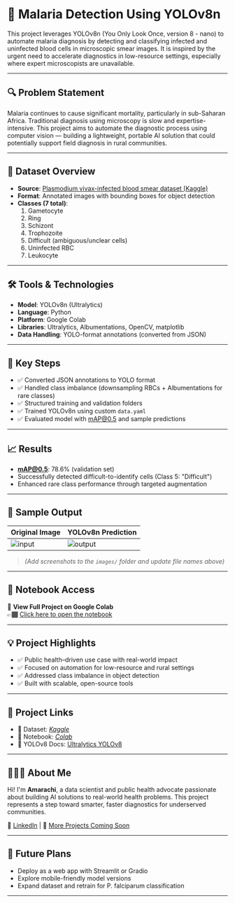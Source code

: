 # 🦟 Malaria Detection Using YOLOv8n

This project leverages YOLOv8n (You Only Look Once, version 8 - nano) to automate malaria diagnosis by detecting and classifying infected and uninfected blood cells in microscopic smear images. It is inspired by the urgent need to accelerate diagnostics in low-resource settings, especially where expert microscopists are unavailable.

---

## 🔍 Problem Statement

Malaria continues to cause significant mortality, particularly in sub-Saharan Africa. Traditional diagnosis using microscopy is slow and expertise-intensive. This project aims to automate the diagnostic process using computer vision — building a lightweight, portable AI solution that could potentially support field diagnosis in rural communities.

---

## 📂 Dataset Overview

- **Source**: [Plasmodium vivax-infected blood smear dataset (Kaggle)](https://www.kaggle.com/datasets/orvile/p-vivax-malaria-infected-human-blood-smears)
- **Format**: Annotated images with bounding boxes for object detection
- **Classes (7 total)**:
  1. Gametocyte  
  2. Ring  
  3. Schizont  
  4. Trophozoite  
  5. Difficult (ambiguous/unclear cells)  
  6. Uninfected RBC  
  7. Leukocyte  

---

## 🛠️ Tools & Technologies

- **Model**: YOLOv8n (Ultralytics)
- **Language**: Python
- **Platform**: Google Colab
- **Libraries**: Ultralytics, Albumentations, OpenCV, matplotlib
- **Data Handling**: YOLO-format annotations (converted from JSON)

---

## 🧠 Key Steps

- ✅ Converted JSON annotations to YOLO format
- ✅ Handled class imbalance (downsampling RBCs + Albumentations for rare classes)
- ✅ Structured training and validation folders
- ✅ Trained YOLOv8n using custom `data.yaml`
- ✅ Evaluated model with mAP@0.5 and sample predictions

---

## 📈 Results

- **mAP@0.5**: 78.6% (validation set)
- Successfully detected difficult-to-identify cells (Class 5: "Difficult")
- Enhanced rare class performance through targeted augmentation

---

## 📸 Sample Output

| Original Image | YOLOv8n Prediction |
|----------------|--------------------|
| ![input](images/sample_input.png) | ![output](images/sample_output.png) |

> *(Add screenshots to the `images/` folder and update file names above)*

---

## 🔗 Notebook Access

📓 **View Full Project on Google Colab**  
👉🏾 [Click here to open the notebook](https://colab.research.google.com/drive/1tqwIfiBgJUrpkVHxjII8Mjz3a_KlqU_O?usp=sharing)

---

## 💡 Project Highlights

- ✅ Public health–driven use case with real-world impact
- ✅ Focused on automation for low-resource and rural settings
- ✅ Addressed class imbalance in object detection
- ✅ Built with scalable, open-source tools

---

## 📎 Project Links

- 📘 Dataset: *[Kaggle](https://www.kaggle.com/datasets/orvile/p-vivax-malaria-infected-human-blood-smears)*
- 📓 Notebook: *[Colab](https://colab.research.google.com/drive/1tqwIfiBgJUrpkVHxjII8Mjz3a_KlqU_O?usp=sharing)*
- 🔬 YOLOv8 Docs: [Ultralytics YOLOv8](https://docs.ultralytics.com/)

---

## 🙋🏽‍♀️ About Me

Hi! I'm **Amarachi**, a data scientist and public health advocate passionate about building AI solutions to real-world health problems. This project represents a step toward smarter, faster diagnostics for underserved communities.

🔗 [LinkedIn](https://www.linkedin.com/in/favouralor) | 📂 [More Projects Coming Soon](#)

---

## 🧪 Future Plans

- Deploy as a web app with Streamlit or Gradio
- Explore mobile-friendly model versions
- Expand dataset and retrain for P. falciparum classification

---

